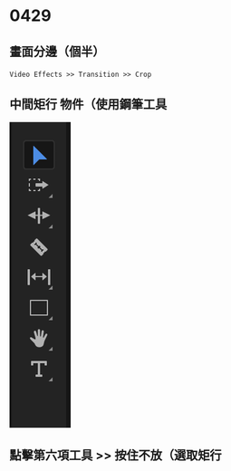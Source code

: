 # 0429

## 畫面分邊（個半）
`Video Effects >> Transition >> Crop`

## 中間矩行 物件（使用鋼筆工具
![img](https://github.com/ChengHan16/Cs4high_4080E036/blob/master/image/截圖%202021-04-29%20下午2.22.58.png)
## 點擊第六項工具 >> 按住不放（選取矩行
